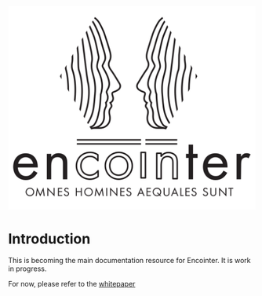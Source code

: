 ![logo](./fig/encointer_logo_orig.svg)

# Introduction

This is becoming the main documentation resource for Encointer. It is work in progress.

For now, please refer to the [whitepaper](https://github.com/encointer/whitepaper/raw/master/encointer_whitepaper.pdf)